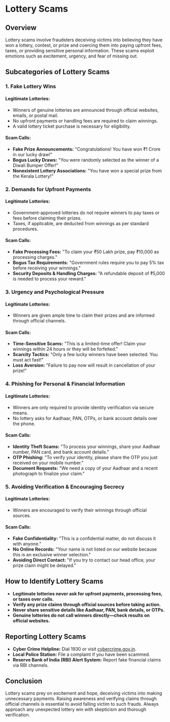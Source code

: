 # Lottery Scams

## Overview
Lottery scams involve fraudsters deceiving victims into believing they have won a lottery, contest, or prize and coercing them into paying upfront fees, taxes, or providing sensitive personal information. These scams exploit emotions such as excitement, urgency, and fear of missing out.

## Subcategories of Lottery Scams

### 1. Fake Lottery Wins
#### **Legitimate Lotteries:**
- Winners of genuine lotteries are announced through official websites, emails, or postal mail.
- No upfront payments or handling fees are required to claim winnings.
- A valid lottery ticket purchase is necessary for eligibility.

#### **Scam Calls:**
- **Fake Prize Announcements:** "Congratulations! You have won ₹1 Crore in our lucky draw!"
- **Bogus Lucky Draws:** "You were randomly selected as the winner of a Diwali Bumper Offer!"
- **Nonexistent Lottery Associations:** "You have won a special prize from the Kerala Lottery!"

### 2. Demands for Upfront Payments
#### **Legitimate Lotteries:**
- Government-approved lotteries do not require winners to pay taxes or fees before claiming their prizes.
- Taxes, if applicable, are deducted from winnings as per standard procedures.

#### **Scam Calls:**
- **Fake Processing Fees:** "To claim your ₹50 Lakh prize, pay ₹10,000 as processing charges."
- **Bogus Tax Requirements:** "Government rules require you to pay 5% tax before receiving your winnings."
- **Security Deposits & Handling Charges:** "A refundable deposit of ₹5,000 is needed to process your reward."

### 3. Urgency and Psychological Pressure
#### **Legitimate Lotteries:**
- Winners are given ample time to claim their prizes and are informed through official channels.

#### **Scam Calls:**
- **Time-Sensitive Scams:** "This is a limited-time offer! Claim your winnings within 24 hours or they will be forfeited."
- **Scarcity Tactics:** "Only a few lucky winners have been selected. You must act fast!"
- **Loss Aversion:** "Failure to pay now will result in cancellation of your prize!"

### 4. Phishing for Personal & Financial Information
#### **Legitimate Lotteries:**
- Winners are only required to provide identity verification via secure means.
- No lottery asks for Aadhaar, PAN, OTPs, or bank account details over the phone.

#### **Scam Calls:**
- **Identity Theft Scams:** "To process your winnings, share your Aadhaar number, PAN card, and bank account details."
- **OTP Phishing:** "To verify your identity, please share the OTP you just received on your mobile number."
- **Document Requests:** "We need a copy of your Aadhaar and a recent photograph to finalize your claim."

### 5. Avoiding Verification & Encouraging Secrecy
#### **Legitimate Lotteries:**
- Winners are encouraged to verify their winnings through official sources.

#### **Scam Calls:**
- **Fake Confidentiality:** "This is a confidential matter, do not discuss it with anyone."
- **No Online Records:** "Your name is not listed on our website because this is an exclusive winner selection."
- **Avoiding Direct Contact:** "If you try to contact our head office, your prize claim might be delayed."

## How to Identify Lottery Scams
- **Legitimate lotteries never ask for upfront payments, processing fees, or taxes over calls.**
- **Verify any prize claims through official sources before taking action.**
- **Never share sensitive details like Aadhaar, PAN, bank details, or OTPs.**
- **Genuine lotteries do not call winners directly—check results on official websites.**

## Reporting Lottery Scams
- **Cyber Crime Helpline:** Dial 1930 or visit [cybercrime.gov.in](https://cybercrime.gov.in/).
- **Local Police Station:** File a complaint if you have been scammed.
- **Reserve Bank of India (RBI) Alert System:** Report fake financial claims via RBI channels.

## Conclusion
Lottery scams prey on excitement and hope, deceiving victims into making unnecessary payments. Raising awareness and verifying claims through official channels is essential to avoid falling victim to such frauds. Always approach any unexpected lottery win with skepticism and thorough verification.


